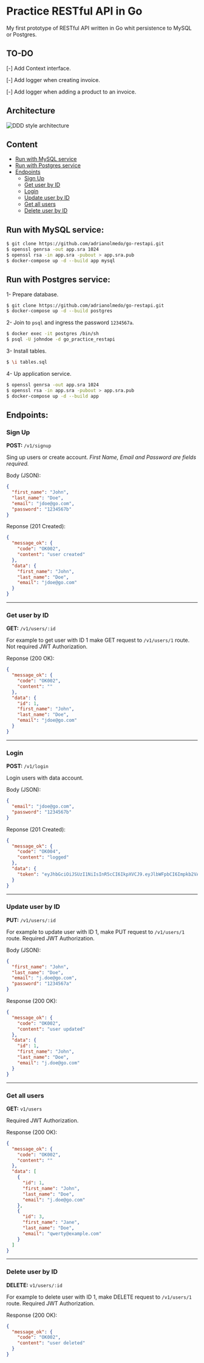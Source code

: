 
# Practice RESTful API in Go

My first prototype of RESTful API written in Go whit persistence to MySQL or Postgres.

## TO-DO

[-] Add Context interface.

[-] Add logger when creating invoice.

[-] Add logger when adding a product to an invoice.

## Architecture

![DDD style architecture](https://i.imgur.com/QPvGl0K.png)

## Content

* [Run with MySQL service](#run-with-mysql-service)
* [Run with Postgres service](#run-with-postgres-service)
* [Endpoints](#endpoints)
  * [Sign Up](#sign-up)
  * [Get user by ID](#get-user-by-id)
  * [Login](#login)
  * [Update user by ID](#update-user-by-id)
  * [Get all users](#get-all-users)
  * [Delete user by ID](#delete-user-by-id)

## Run with MySQL service:

```bash
$ git clone https://github.com/adrianolmedo/go-restapi.git
$ openssl genrsa -out app.sra 1024
$ openssl rsa -in app.sra -pubout > app.sra.pub
$ docker-compose up -d --build app mysql
```

## Run with Postgres service:

1- Prepare database.

```bash
$ git clone https://github.com/adrianolmedo/go-restapi.git
$ docker-compose up -d --build postgres
```

2- Join to `psql` and ingress the password `1234567a`.

```bash
$ docker exec -it postgres /bin/sh
$ psql -U johndoe -d go_practice_restapi
```

3- Install tables.

```bash
$ \i tables.sql
```

4- Up application service.

```bash
$ openssl genrsa -out app.sra 1024
$ openssl rsa -in app.sra -pubout > app.sra.pub
$ docker-compose up -d --build app
```

## Endpoints:

### **Sign Up**

**POST:** `/v1/signup`

Sing up users or create account. *First Name, Email and Password are fields required.*

Body (JSON):

```json
{
  "first_name": "John",
  "last_name": "Doe",
  "email": "jdoe@go.com",
  "password": "1234567b"
}
```

Reponse (201 Created):

```json
{
  "message_ok": {
    "code": "OK002",
    "content": "user created"
  },
  "data": {
    "first_name": "John",
    "last_name": "Doe",
    "email": "jdoe@go.com"
  }
}
```

---

### **Get user by ID**

**GET:** `/v1/users/:id`

For example to get user with ID 1 make GET request to `/v1/users/1` route. Not required JWT Authorization.

Reponse (200 OK):

```json
{
  "message_ok": {
    "code": "OK002",
    "content": ""
  },
  "data": {
    "id": 1,
    "first_name": "John",
    "last_name": "Doe",
    "email": "jdoe@go.com"
  }
}
```

---

### **Login**

**POST:** `/v1/login`

Login users with data account.

Body (JSON):

```json
{
  "email": "jdoe@go.com",
  "password": "1234567b"
}
```

Reponse (201 Created):

```json
{
  "message_ok": {
    "code": "OK004",
    "content": "logged"
  },
  "data": {
    "token": "eyJhbGciOiJSUzI1NiIsInR5cCI6IkpXVCJ9.eyJlbWFpbCI6Impkb2VAZ28uY29tIiwiZXhwIjoxNjQ0NTc5NTA1LCJpc3MiOiJhZHJpYW5vbG1lZG8ifQ.qEYFi_ffDaI0aek01REQPS0L8dcTB6mteq09NK8PXf1fPCRp0H3EvIyjCRuJL6zddIxPsaUTi2-LERORc4-GsVwjA-qRPf0IpDwY75YroIC8LfZ_gd3icbxP1fTBy2ZQLy1cHLX11gBvxsXle-LX4dbIMmv81ulsbabkcVY_Vrw"
  }
}
```

---

### **Update user by ID**

**PUT:** `/v1/users/:id`

For example to update user with ID 1, make PUT request to `/v1/users/1` route. Required JWT Authorization.

Body (JSON):

```json
{
  "first_name": "John",
  "last_name": "Doe",
  "email": "j.doe@go.com",
  "password": "1234567a"
}
```

Response (200 OK):

```json
{
  "message_ok": {
    "code": "OK002",
    "content": "user updated"
  },
  "data": {
    "id": 1,
    "first_name": "John",
    "last_name": "Doe",
    "email": "j.doe@go.com"
  }
}
```

---

### **Get all users**

**GET:** `v1/users`

Required JWT Authorization.

Response (200 OK):

```json
{
  "message_ok": {
    "code": "OK002",
    "content": ""
  },
  "data": [
    {
      "id": 1,
      "first_name": "John",
      "last_name": "Doe",
      "email": "j.doe@go.com"
    },
    {
      "id": 3,
      "first_name": "Jane",
      "last_name": "Doe",
      "email": "qwerty@example.com"
    }
  ]
}
```

---

### **Delete user by ID**

**DELETE:** `v1/users/:id`

For example to delete user with ID 1, make DELETE request to `/v1/users/1` route. Required JWT Authorization.

Response (200 OK):

```json
{
  "message_ok": {
    "code": "OK002",
    "content": "user deleted"
  }
}
```
